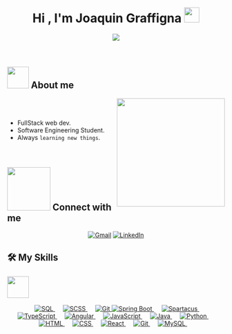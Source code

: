<h1 align="center">Hi , I'm Joaquin Graffigna <img src="https://media.giphy.com/media/hvRJCLFzcasrR4ia7z/giphy.gif" width="35"></h1>
<p align="center">
  <a href="https://github.com/DenverCoder1/readme-typing-svg">
    <img src="https://readme-typing-svg.herokuapp.com?font=Time+New+Roman&color=%23C8BE25&size=25&center=true&vCenter=true&width=600&height=100&lines=Sap+Commerce+Cloud+Dev">
  </a>
</p>


<br>


	
## <picture><img src = "https://github.com/7oSkaaa/7oSkaaa/blob/main/Images/about_me.gif?raw=true" width = 50px></picture> About me

<picture> <img align="right" src="https://github.com/7oSkaaa/7oSkaaa/blob/main/Images/Right_Side.gif?raw=true" width = 250px></picture>

<br><br>

- FullStack web dev.
- Software Engineering Student.
- Always `learning new things`.
<br>


## <picture> <img src="https://github.com/7oSkaaa/7oSkaaa/blob/main/Images/Connect-with-me.gif?raw=true" width="100px"> </picture> Connect with me
<p align="center">
	<a href="mailto:joacograffigna@gmail.com"><img img src="https://img.shields.io/badge/gmail-%23EA4335.svg?style=plastic&logo=gmail&logoColor=white" alt="Gmail"/></a>
	<a href="https://www.linkedin.com/in/joaquin-graffigna/"><img src="https://img.shields.io/badge/linkedin-%230A66C2.svg?style=plastic&logo=linkedin&logoColor=white" alt="LinkedIn"/></a>
</p>



## 🛠️ My Skills

### <picture> <img src = "https://github.com/7oSkaaa/7oSkaaa/blob/main/Images/Programming_Languages.gif?raw=true" width = 50px>  </picture> 


<p align="center"> 
  &emsp; 
  <a href="https://www.mysql.com/" target="_blank"> 
    <img alt="SQL" src="https://img.shields.io/badge/SQL%20-%2300758F.svg?style=plastic&logo=MySQL&logoColor=white">
  </a>
	  &emsp; 
  <a href="https://sass-lang.com/" target="_blank"> 
    <img alt="SCSS" src="https://img.shields.io/badge/SCSS%20-%23CC6699.svg?style=plastic&logo=sass&logoColor=white">
  </a>
	  &emsp; 
  <a href="https://git-scm.com/" target="_blank"> 
    <img alt="Git" src="https://img.shields.io/badge/Git%20-%23F05032.svg?style=plastic&logo=git&logoColor=white">
  </a>
  <a href="https://spring.io/projects/spring-boot" target="_blank"> 
    <img alt="Spring Boot" src="https://img.shields.io/badge/Spring%20Boot%20-%236DB33F.svg?style=plastic&logo=springboot&logoColor=white">
  </a>
	  &emsp; 
  <a href="https://sap.github.io/spartacus-docs/" target="_blank"> 
    <img alt="Spartacus" src="https://img.shields.io/badge/Spartacus%20(SAP%20Composable)%20-%2300A1E0.svg?style=plastic&logo=sap&logoColor=white">
  </a>
	  &emsp; 
  <a href="https://www.typescriptlang.org/" target="_blank"> 
    <img alt="TypeScript" src="https://img.shields.io/badge/TypeScript%20-%23007ACC.svg?style=plastic&logo=typescript&logoColor=white">
  </a>
	  &emsp; 
  <a href="https://angular.io/" target="_blank"> 
    <img alt="Angular" src="https://img.shields.io/badge/Angular%20-%23DD0031.svg?style=plastic&logo=angular&logoColor=white">
  </a>
	  &emsp; 
  <a href="https://developer.mozilla.org/en-US/docs/Web/JavaScript" target="_blank"> 
    <img alt="JavaScript" src="https://img.shields.io/badge/JavaScript%20-%23F7DF1E.svg?style=plastic&logo=javascript&logoColor=black">
  </a>
	  &emsp; 
  <a href="https://www.java.com" target="_blank"> 
    <img alt="Java" src="https://img.shields.io/badge/Java-%23007396.svg?style=plastic&logo=java&logoColor=white">
  </a>
	  &emsp; 
  <a href="https://www.python.org" target="_blank">
    <img alt="Python" src="https://img.shields.io/badge/Python%20-%2314354C.svg?style=plastic&logo=python&logoColor=white">
  </a>
	  &emsp; 
  <a href="https://www.w3.org/html/" target="_blank"> 
    <img alt="HTML" src="https://img.shields.io/badge/HTML5%20-%23E34F26.svg?style=plastic&logo=html5&logoColor=white">
  </a>   
	  &emsp; 
  <a href="https://www.w3schools.com/css/" target="_blank">
    <img alt="CSS" src="https://img.shields.io/badge/CSS%20-%231572B6.svg?style=plastic&logo=css3&logoColor=white">
  </a> 
	  &emsp; 
  <a href="https://reactjs.org/" target="_blank">
    <img alt="React" src="https://img.shields.io/badge/React%20-%2361DAFB.svg?style=plastic&logo=react&logoColor=black">
  </a>
	  &emsp; 
  <a href="https://git-scm.com/" target="_blank"> 
    <img alt="Git" src="https://img.shields.io/badge/Git%20-%23F05032.svg?style=plastic&logo=git&logoColor=white">
  </a>
	  &emsp; 
  <a href="https://www.mysql.com/" target="_blank"> 
    <img alt="MySQL" src="https://img.shields.io/badge/MySQL%20-%234479A1.svg?style=plastic&logo=mysql&logoColor=white">
  </a>
	  &emsp; 
</p>

